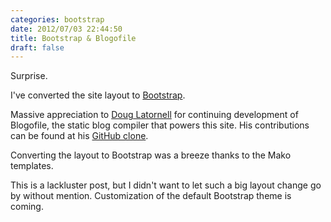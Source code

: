 ```yaml
---
categories: bootstrap
date: 2012/07/03 22:44:50
title: Bootstrap & Blogofile
draft: false
---
```


Surprise.

I've converted the site layout to
[Bootstrap](http://twitter.github.com/bootstrap "Twitter Bootstrap").

Massive appreciation to [Doug Latornell](http://douglatornell.ca "Doug
Latornell") for continuing development of Blogofile, the static blog compiler
that powers this site.  His contributions can be found at his [GitHub
clone](https://github.com/douglatornell "GitHub clone of Blogofile").

Converting the layout to Bootstrap was a breeze thanks to the Mako templates.

This is a lackluster post, but I didn't want to let such a big layout change go
by without mention.  Customization of the default Bootstrap theme is coming.
